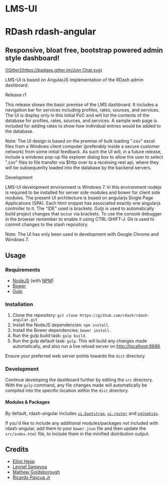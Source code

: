 # LMS-UI
# RDash rdash-angular
## Responsive, bloat free, bootstrap powered admin style dashboard!
[![Gitter](https://badges.gitter.im/Join Chat.svg)](https://gitter.im/rdash/rdash-angular?utm_source=badge&utm_medium=badge&utm_campaign=pr-badge&utm_content=badge)

LMS-UI is based on AngularJS implementation of the RDash admin dashboard.

Release r1

This release shows the basic premise of the LMS dashboard. It includes a navigation bar for services including profiles, rates, sources, and services. The UI is
display only in this initial PoC and will list the contents of the database for profiles, rates, sources, and services. A sample web page is included for adding rates
to show how individual entries would be added to the database.

Note: The UI design is based on the premise of bulk loading ".csv" excel files from a Windows client computer (preferably inside a secure customer network) from
some initial feedback. As such the UI will, in a future release, include a windows pop-up file explorer dialog box to allow the user to select ".csv" files to file
transfer via $http over to a receiving rest api, where they will be subsequenlty loaded into the database by the backend servers.

Development

LMS-UI development environment is Windows 7. In this environment nodejs is required to be installed for server side modules and bower for client side modules.
The present UI architecture is bsaed on angularjs Single Page Applications (SPA). Each html snippet has associated exactly one angularjs controller to it. The "IDE"
used is brackets. Gulp is used to automatically build project changes that occur via brackets. To use the console debugger in the browser remember to enable it using
CTRL-SHIFT-J. Git is used to commit changes to the stash repository.

Note: The UI has only been used in development with Google Chrome and Windows 7.

## Usage
### Requirements
* [NodeJS](http://nodejs.org/) (with [NPM](https://www.npmjs.org/))
* [Bower](http://bower.io)
* [Gulp](http://gulpjs.com)

### Installation
1. Clone the repository: `git clone https://github.com/rdash/rdash-angular.git`
2. Install the NodeJS dependencies: `npm install`.
3. Install the Bower dependencies: `bower install`.
4. Run the gulp build task: `gulp build`.
5. Run the gulp default task: `gulp`. This will build any changes made automatically, and also run a live reload server on [http://localhost:8888](http://localhost:8888).

Ensure your preferred web server points towards the `dist` directory.

### Development
Continue developing the dashboard further by editing the `src` directory. With the `gulp` command, any file changes made will automatically be compiled into the specific location within the `dist` directory.

#### Modules & Packages
By default, rdash-angular includes [`ui.bootstrap`](http://angular-ui.github.io/bootstrap/), [`ui.router`](https://github.com/angular-ui/ui-router) and [`ngCookies`](https://docs.angularjs.org/api/ngCookies). 

If you'd like to include any additional modules/packages not included with rdash-angular, add them to your `bower.json` file and then update the `src/index.html` file, to include them in the minified distribution output.

## Credits
* [Elliot Hesp](https://github.com/Ehesp)
* [Leonel Samayoa](https://github.com/lsamayoa)
* [Mathew Goldsborough](https://github.com/mgoldsborough)
* [Ricardo Pascua Jr](https://github.com/rdpascua)
